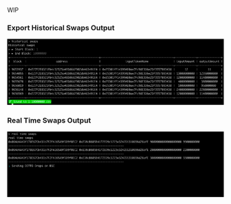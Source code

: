 WIP

### Export Historical Swaps Output

![Alt text](ditto-sample-output.png)


### Real Time Swaps Output

![Alt text](ditto-real-time-swap-sample-output.png)
